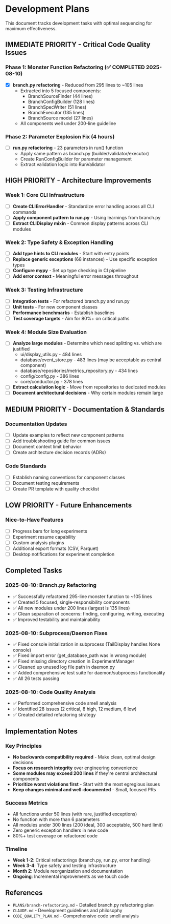 # Development Plans

This document tracks development tasks with optimal sequencing for maximum effectiveness.

## IMMEDIATE PRIORITY - Critical Code Quality Issues

### Phase 1: Monster Function Refactoring (✅ COMPLETED 2025-08-10)
- [x] **branch.py refactoring** - Reduced from 295 lines to ~105 lines
  - Extracted into 5 focused components:
    - BranchSourceFinder (44 lines)
    - BranchConfigBuilder (128 lines)
    - BranchSpecWriter (51 lines)
    - BranchExecutor (135 lines)
    - BranchSource model (27 lines)
  - All components well under 200-line guideline

### Phase 2: Parameter Explosion Fix (4 hours)
- [ ] **run.py refactoring** - 23 parameters in run() function
  - Apply same pattern as branch.py (builder/validator/executor)
  - Create RunConfigBuilder for parameter management
  - Extract validation logic into RunValidator

## HIGH PRIORITY - Architecture Improvements

### Week 1: Core CLI Infrastructure
- [ ] **Create CLIErrorHandler** - Standardize error handling across all CLI commands
- [ ] **Apply component pattern to run.py** - Using learnings from branch.py
- [ ] **Extract CLIDisplay mixin** - Common display patterns across CLI modules

### Week 2: Type Safety & Exception Handling
- [ ] **Add type hints to CLI modules** - Start with entry points
- [ ] **Replace generic exceptions** (68 instances) - Use specific exception types
- [ ] **Configure mypy** - Set up type checking in CI pipeline
- [ ] **Add error context** - Meaningful error messages throughout

### Week 3: Testing Infrastructure
- [ ] **Integration tests** - For refactored branch.py and run.py
- [ ] **Unit tests** - For new component classes
- [ ] **Performance benchmarks** - Establish baselines
- [ ] **Test coverage targets** - Aim for 80%+ on critical paths

### Week 4: Module Size Evaluation
- [ ] **Analyze large modules** - Determine which need splitting vs. which are justified
  - ui/display_utils.py - 484 lines
  - database/event_store.py - 483 lines (may be acceptable as central component)
  - database/repositories/metrics_repository.py - 434 lines
  - config/config.py - 386 lines
  - core/conductor.py - 378 lines
- [ ] **Extract calculation logic** - Move from repositories to dedicated modules
- [ ] **Document architectural decisions** - Why certain modules remain large

## MEDIUM PRIORITY - Documentation & Standards

### Documentation Updates
- [ ] Update examples to reflect new component patterns
- [ ] Add troubleshooting guide for common issues
- [ ] Document context limit behavior
- [ ] Create architecture decision records (ADRs)

### Code Standards
- [ ] Establish naming conventions for component classes
- [ ] Document testing requirements
- [ ] Create PR template with quality checklist

## LOW PRIORITY - Future Enhancements

### Nice-to-Have Features
- [ ] Progress bars for long experiments
- [ ] Experiment resume capability
- [ ] Custom analysis plugins
- [ ] Additional export formats (CSV, Parquet)
- [ ] Desktop notifications for experiment completion

## Completed Tasks

### 2025-08-10: Branch.py Refactoring
- ✅ Successfully refactored 295-line monster function to ~105 lines
- ✅ Created 5 focused, single-responsibility components
- ✅ All new modules under 200 lines (largest is 135 lines)
- ✅ Clean separation of concerns: finding, configuring, writing, executing
- ✅ Improved testability and maintainability

### 2025-08-10: Subprocess/Daemon Fixes
- ✅ Fixed console initialization in subprocess (TailDisplay handles None console)
- ✅ Fixed import error (get_database_path was in wrong module)
- ✅ Fixed missing directory creation in ExperimentManager
- ✅ Cleaned up unused log file path in daemon.py
- ✅ Added comprehensive test suite for daemon/subprocess functionality
- ✅ All 26 tests passing

### 2025-08-10: Code Quality Analysis
- ✅ Performed comprehensive code smell analysis
- ✅ Identified 28 issues (2 critical, 8 high, 12 medium, 6 low)
- ✅ Created detailed refactoring strategy

## Implementation Notes

### Key Principles
- **No backwards compatibility required** - Make clean, optimal design decisions
- **Focus on research integrity** over engineering convenience
- **Some modules may exceed 200 lines** if they're central architectural components
- **Prioritize worst violations first** - Start with the most egregious issues
- **Keep changes minimal and well-documented** - Small, focused PRs

### Success Metrics
- All functions under 50 lines (with rare, justified exceptions)
- No function with more than 6 parameters
- All modules under 300 lines (200 ideal, 300 acceptable, 500 hard limit)
- Zero generic exception handlers in new code
- 80%+ test coverage on refactored code

### Timeline
- **Week 1-2**: Critical refactorings (branch.py, run.py, error handling)
- **Week 3-4**: Type safety and testing infrastructure
- **Month 2**: Module reorganization and documentation
- **Ongoing**: Incremental improvements as we touch code

## References
- `PLANS/branch-refactoring.md` - Detailed branch.py refactoring plan
- `CLAUDE.md` - Development guidelines and philosophy
- `CODE_QUALITY_PLAN.md` - Comprehensive code smell analysis